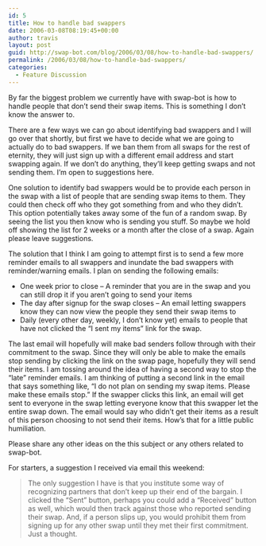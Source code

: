 ```yaml
---
id: 5
title: How to handle bad swappers
date: 2006-03-08T08:19:45+00:00
author: travis
layout: post
guid: http://swap-bot.com/blog/2006/03/08/how-to-handle-bad-swappers/
permalink: /2006/03/08/how-to-handle-bad-swappers/
categories:
  - Feature Discussion
---
```

By far the biggest problem we currently have with swap-bot is how to handle people that don&#8217;t send their swap items. This is something I don&#8217;t know the answer to.

There are a few ways we can go about identifying bad swappers and I will go over that shortly, but first we have to decide what we are going to actually do to bad swappers. If we ban them from all swaps for the rest of eternity, they will just sign up with a different email address and start swapping again. If we don&#8217;t do anything, they&#8217;ll keep getting swaps and not sending them. I&#8217;m open to suggestions here.

One solution to identify bad swappers would be to provide each person in the swap with a list of people that are sending swap items to them. They could then check off who they got something from and who they didn&#8217;t. This option potentially takes away some of the fun of a random swap. By seeing the list you then know who is sending you stuff. So maybe we hold off showing the list for 2 weeks or a month after the close of a swap. Again please leave suggestions.

The solution that I think I am going to attempt first is to send a few more reminder emails to all swappers and inundate the bad swappers with reminder/warning emails. I plan on sending the following emails:

  * One week prior to close &#8211; A reminder that you are in the swap and you can still drop it if you aren&#8217;t going to send your items
  * The day after signup for the swap closes &#8211; An email letting swappers know they can now view the people they send their swap items to
  * Daily (every other day, weekly, I don&#8217;t know yet) emails to people that have not clicked the &#8220;I sent my items&#8221; link for the swap.

The last email will hopefully will make bad senders follow through with their commitment to the swap. Since they will only be able to make the emails stop sending by clicking the link on the swap page, hopefully they will send their items. I am tossing around the idea of having a second way to stop the &#8220;late&#8221; reminder emails. I am thinking of putting a second link in the email that says something like, &#8220;I do not plan on sending my swap items. Please make these emails stop.&#8221; If the swapper clicks this link, an email will get sent to everyone in the swap letting everyone know that this swapper let the entire swap down. The email would say who didn&#8217;t get their items as a result of this person choosing to not send their items. How&#8217;s that for a little public humiliation. 

Please share any other ideas on the this subject or any others related to swap-bot.

For starters, a suggestion I received via email this weekend:

> The only suggestion I have is that you institute some way of recognizing partners that don&#8217;t keep up their end of the bargain. I clicked the &#8220;Sent&#8221; button, perhaps you could add a &#8220;Received&#8221; button as well, which would then track against those who reported sending their swap. And, if a person slips up, you would prohibit them from signing up for any other swap until they met their first commitment. Just a thought.